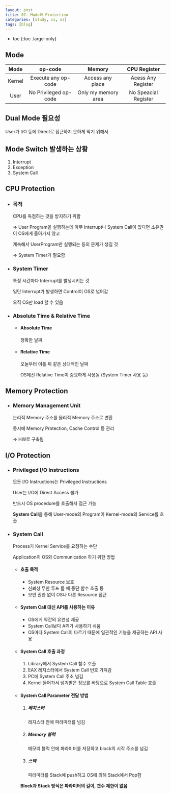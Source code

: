 ```yaml
---
layout: post
title: 07. Mode와 Protection
categories: [study, cs, os]
tags: [blog]
---
```


- toc
{:toc .large-only}


## Mode

|  Mode  |        op-code        |       Memory        |     CPU Register     |
| :----: | :-------------------: | :-----------------: | :------------------: |
| Kernel |  Execute any op-code  |  Access any place   |  Acess Any Register  |
|  User  | No Privileged op-code | Only my memory area | No Speacial Register |

## Dual Mode 필요성

User가 I/O 등에 Direct로 접근하지 못하게 막기 위해서

## Mode Switch 발생하는 상황

1. Interrupt
2. Exception
3. System Call

## CPU Protection

- ### 목적
  CPU를 독점하는 것을 방지하기 위함

  => User Program을 실행하는데 아무 Interrupt나 System Call이 없다면 소유권이 OS에게 돌아가지 않고

  계속해서 UserProgram만 실행되는 등의 문제가 생길 것

  => System Timer가 필요함
- ### System Timer

  특정 시간마다 Interrupt를 발생시키는 것

  일단 Interrupt가 발생하면 Control이 OS로 넘어감

  오직 OS만 load 할 수 있음

- ### Absolute Time & Relative Time
  - #### Absolute Time
    정확한 날짜
  - #### Relative Time
    오늘부터 이틀 뒤 같은 상대적인 날짜

    OS에선 Relative Time이 중요하게 사용됨 (System Timer 사용 등)

## Memory Protection

- ### Memory Management Unit
  논리적 Memory 주소를 물리적 Memory 주소로 변환

  동시에 Memory Protection, Cache Control 등 관리

  => HW로 구축됨

## I/O Protection

- ### Privileged I/O Instructions
  모든 I/O Instructions는 Privileged Instructions

  User는 I/O에 Direct Access 불가

  반드시 OS procedure를 호출해서 접근 가능

  **System Call**을 통해 User-mode의 Program이 Kernel-mode의 Service를 호출
- ### System Call

  Process가 Kernel Service를 요청하는 수단
  
  Application이 OS와 Communication 하기 위한 방법

  - #### 호출 목적

    - System Resource 보호
    - 신뢰성
      무한 루프 돌 때 중단 함수 호출 등
    - 보안
      권한 없이 OS나 다른 Resource 접근

  - #### System Call 대신 API를 사용하는 이유

    - OS에게 약간의 유연성 제공
    - System Call보다 API가 사용하기 쉬움
    - OS마다 System Call이 다르기 때문에 일관적인 기능을 제공하는 API 사용

  - #### System Call 호출 과정

    1. Library에서 System Call 함수 호출
    2. EAX 레지스터에서 System Call 번호 가져감
    3. PC에 System Call 주소 넘김
    4. Kernel 들어가서 넘겨받은 정보를 바탕으로 System Call Table 호출

  - #### System Call Parameter 전달 방법
    1. ##### 레지스터
       레지스터 안에 파라미터를 넘김
    2. ##### Memory 블럭
       메모리 블럭 안에 파라미터를 저장하고 block의 시작 주소를 넘김
    3. ##### 스택
       파라미터를 Stack에 push하고 OS에 의해 Stack에서 Pop함

    **Block과 Stack 방식은 파라미터의 길이, 갯수 제한이 없음**